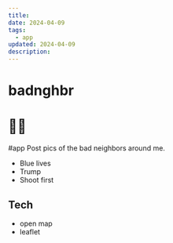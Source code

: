 ```yaml
---
title: 
date: 2024-04-09
tags:
  - app
updated: 2024-04-09
description:
---
```

# badnghbr
# 🐎🥶
#app
Post pics of the bad neighbors around me.
- Blue lives
- Trump
- Shoot first 

## Tech
- open map
- leaflet